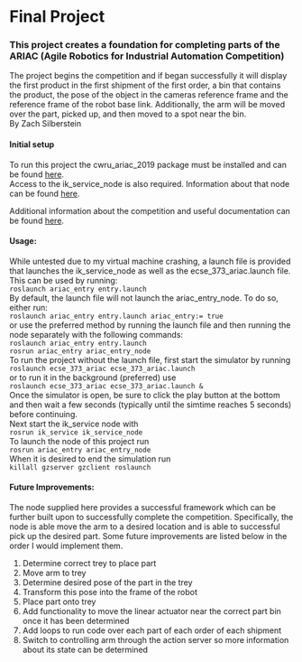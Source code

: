 # Final Project

### This project creates a foundation for completing parts of the ARIAC (Agile Robotics for Industrial Automation Competition) 
The project begins the competition and if began successfully it will display the first product in the first shipment of the first order, a bin that contains the product, the pose of the object in the cameras reference frame and the reference frame of the robot base link. Additionally, the arm will be moved over the part, picked up, and then moved to a spot near the bin.  
By Zach Silberstein

#### Initial setup
To run this project the cwru_ariac_2019 package must be installed and can be found [here](https://github.com/cwru-eecs-373/cwru_ariac_2019).  
Access to the ik_service_node is also required. Information about that node can be found [here](https://github.com/zach-silberstein/ecse473_f23_zms29_ik_service).  

Additional information about the competition and useful documentation can be found [here](https://bitbucket.org/osrf/ariac/wiki/2019/Home).


#### Usage: 
While untested due to my virtual machine crashing, a launch file is provided that launches the ik_service_node as well as the ecse_373_ariac.launch file. This can be used by running:  
    `roslaunch ariac_entry entry.launch`  
By default, the launch file will not launch the ariac_entry_node. To do so, either run:  
     `roslaunch ariac_entry entry.launch ariac_entry:= true`  
or use the preferred method by running the launch file and then running the node separately with the following commands:  
    `roslaunch ariac_entry entry.launch`  
     `rosrun ariac_entry ariac_entry_node`  
To run the project without the launch file, first start the simulator by running  
    `roslaunch ecse_373_ariac ecse_373_ariac.launch`  
or to run it in the background (preferred) use  
    `roslaunch ecse_373_ariac ecse_373_ariac.launch &`  
Once the simulator is open, be sure to click the play button at the bottom and then wait a few seconds (typically until the simtime reaches 5 seconds) before continuing.  
Next start the ik_service node with  
     `rosrun ik_service ik_service_node`  
To launch the node of this project run  
    `rosrun ariac_entry ariac_entry_node`  
When it is desired to end the simulation run  
    `killall gzserver gzclient roslaunch`  

#### Future Improvements:
The node supplied here provides a successful framework which can be further built upon to successfully complete the competition. Specifically, the node is able move the arm to a desired location and is able to successful pick up the desired part. Some future improvements are listed below in the order I would implement them.  
1. Determine correct trey to place part
2. Move arm to trey
3. Determine desired pose of the part in the trey
4. Transform this pose into the frame of the robot
5. Place part onto trey
6. Add functionality to move the linear actuator near the correct part bin once it has been determined
7. Add loops to run code over each part of each order of each shipment
8. Switch to controlling arm through the action server so more information about its state can be determined
